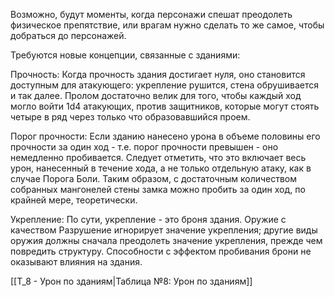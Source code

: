 Возможно, будут моменты, когда персонажи спешат преодолеть физическое препятствие, или врагам нужно сделать то же самое, чтобы добраться до персонажей. 

Требуются новые концепции, связанные с зданиями: 

Прочность: Когда прочность здания достигает нуля, оно становится доступным для атакующего: укрепление рушится, стена обрушивается и так далее. Пролом достаточно велик для того, чтобы каждый ход могло войти 1d4 атакующих, против защитников, которые могут стоять четыре в ряд через только что образовавшийся проем. 

Порог прочности: Если зданию нанесено урона в объеме половины его прочности за один ход - т.е. порог прочности превышен - оно немедленно пробивается. Следует отметить, что это включает весь урон, нанесенный в течение хода, а не только отдельную атаку, как в случае Порога Боли. Таким образом, с достаточным количеством собранных мангонелей стены замка можно пробить за один ход, по крайней мере, теоретически. 

Укрепление: По сути, укрепление - это броня здания. Оружие с качеством Разрушение игнорирует значение укрепления; другие виды оружия должны сначала преодолеть значение укрепления, прежде чем повредить структуру. Способности с эффектом пробивания брони не оказывают влияния на здания. 

[[Т_8 - Урон по зданиям|Таблица №8: Урон по зданиям]]

